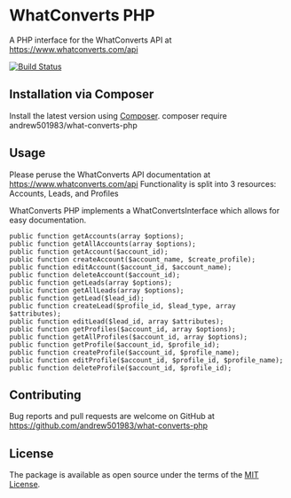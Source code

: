 # WhatConverts PHP 

A PHP interface for the WhatConverts API at https://www.whatconverts.com/api

[![Build Status](https://travis-ci.org/andrew501983/what-converts-php.svg?branch=master)](https://travis-ci.org/andrew501983/what-converts-php)

## Installation via Composer

Install the latest version using [Composer](https://getcomposer.org/).
composer require andrew501983/what-converts-php

## Usage

Please peruse the WhatConverts API documentation at https://www.whatconverts.com/api
Functionality is split into 3 resources: Accounts, Leads, and Profiles

WhatConverts PHP implements a WhatConvertsInterface which allows for easy documentation.
	
    public function getAccounts(array $options);
    public function getAllAccounts(array $options);
    public function getAccount($account_id);
    public function createAccount($account_name, $create_profile);
    public function editAccount($account_id, $account_name);
    public function deleteAccount($account_id); 
    public function getLeads(array $options);
    public function getAllLeads(array $options);
    public function getLead($lead_id);
    public function createLead($profile_id, $lead_type, array $attributes);
    public function editLead($lead_id, array $attributes);
    public function getProfiles($account_id, array $options);
    public function getAllProfiles($account_id, array $options);
    public function getProfile($account_id, $profile_id);
    public function createProfile($account_id, $profile_name);
    public function editProfile($account_id, $profile_id, $profile_name);
    public function deleteProfile($account_id, $profile_id);

## Contributing

Bug reports and pull requests are welcome on GitHub at https://github.com/andrew501983/what-converts-php

## License

The package is available as open source under the terms of the [MIT License](http://opensource.org/licenses/MIT).